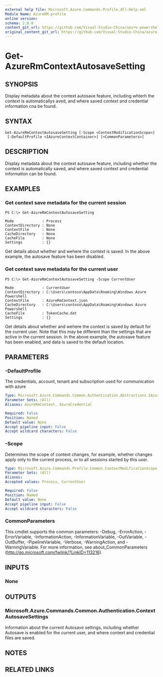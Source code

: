```yaml
---
external help file: Microsoft.Azure.Commands.Profile.dll-Help.xml
Module Name: AzureRM.profile
online version:
schema: 2.0.0
content_git_url: https://github.com/Visual-Studio-China/azure-powershell/blob/preview/src/ResourceManager/Profile/Commands.Profile/help/Get-AzureRmContextAutosaveSetting.md
original_content_git_url: https://github.com/Visual-Studio-China/azure-powershell/blob/preview/src/ResourceManager/Profile/Commands.Profile/help/Get-AzureRmContextAutosaveSetting.md
---
```


# Get-AzureRmContextAutosaveSetting

## SYNOPSIS
Display metadata about the context autosave feature, including whterh the context is 
automaticallys aved, and where saved context and credential information cna be found.

## SYNTAX

```
Get-AzureRmContextAutosaveSetting [-Scope <ContextModificationScope>]
 [-DefaultProfile <IAzureContextContainer>] [<CommonParameters>]
```

## DESCRIPTION
Display metadata about the context autosave feature, including whether the context is 
automatically saved, and where saved context and credential information can be found.

## EXAMPLES

### Get context save metadata for the current session
```
PS C:\> Get-AzureRmContextAutosaveSetting

Mode             : Process
ContextDirectory : None
ContextFile      : None
CacheDirectory   : None
CacheFile        : None
Settings         : {}
```

Get details about whether and wehere the context is saved.  In the above example, the autosave feature has been disabled.

### Get context save metadata for the current user
```
PS C:\> Get-AzureRmContextAutosaveSetting -Scope CurrentUser

Mode             : CurrentUser
ContextDirectory : C:\Users\contoso\AppData\Roaming\Windows Azure Powershell
ContextFile      : AzureRmContext.json
CacheDirectory   : C:\Users\contoso\AppData\Roaming\Windows Azure Powershell
CacheFile        : TokenCache.dat
Settings         : {}
```

Get details about whether and wehere the context is saved by default for the current user.  Note that this may be different than 
the settings that are active in the current session. In the above example, the autosave feature has been enabled, and data is saved 
to the default location.

## PARAMETERS

### -DefaultProfile
The credentials, account, tenant and subscription used for communication with azure

```yaml
Type: Microsoft.Azure.Commands.Common.Authentication.Abstractions.IAzureContextContainer
Parameter Sets: (All)
Aliases: AzureRmContext, AzureCredential

Required: False
Position: Named
Default value: None
Accept pipeline input: False
Accept wildcard characters: False
```

### -Scope
Determines the scope of context changes, for example, whether changes apply only to the current process, or to all sessions started by this user.

```yaml
Type: Microsoft.Azure.Commands.Profile.Common.ContextModificationScope
Parameter Sets: (All)
Aliases: 
Accepted values: Process, CurrentUser

Required: False
Position: Named
Default value: None
Accept pipeline input: False
Accept wildcard characters: False
```

### CommonParameters
This cmdlet supports the common parameters: -Debug, -ErrorAction, -ErrorVariable, -InformationAction, -InformationVariable, -OutVariable, -OutBuffer, -PipelineVariable, -Verbose, -WarningAction, and -WarningVariable. For more information, see about_CommonParameters (http://go.microsoft.com/fwlink/?LinkID=113216).

## INPUTS

### None

## OUTPUTS

### Microsoft.Azure.Commands.Common.Authentication.ContextAutosaveSettings
Information about the current Autosave settings, including whether Autosave is enabled for the current user, and where context and credential files are saved.

## NOTES

## RELATED LINKS

